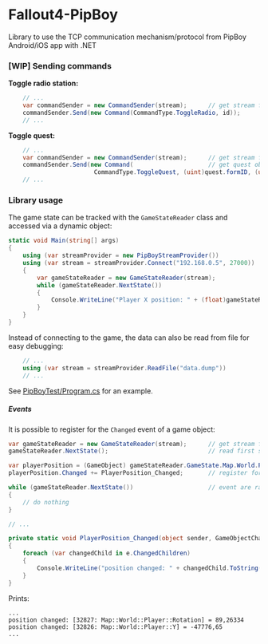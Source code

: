 # Fallout4-PipBoy
Library to use the TCP communication mechanism/protocol from PipBoy Android/iOS app with .NET

### [WIP] Sending commands

**Toggle radio station:**
```csharp
    // ...
    var commandSender = new CommandSender(stream);      // get stream from network or file
    commandSender.Send(new Command(CommandType.ToggleRadio, id));
    // ...
```

**Toggle quest:**
```csharp
    // ...
    var commandSender = new CommandSender(stream);      // get stream from network or file
    commandSender.Send(new Command(                     // get quest object from GameStateReader
                        CommandType.ToggleQuest, (uint)quest.formID, (uint)quest.instance, (uint)quest.type));
    // ...
```

### Library usage

The game state can be tracked with the `GameStateReader` class and accessed via a dynamic object:
```csharp
static void Main(string[] args)
{
    using (var streamProvider = new PipBoyStreamProvider())
    using (var stream = streamProvider.Connect("192.168.0.5", 27000))
    {
        var gameStateReader = new GameStateReader(stream);
        while (gameStateReader.NextState())
        {
            Console.WriteLine("Player X position: " + (float)gameStateReader.GameState.Map.World.Player.X);
        }
    }
}
```

Instead of connecting to the game, the data can also be read from file for easy debugging:
```csharp
    // ...
    using (var stream = streamProvider.ReadFile("data.dump"))
    // ...
```

See [PipBoyTest/Program.cs](PipBoyTest/Program.cs) for an example.

##### Events

It is possible to register for the `Changed` event of a game object:
```csharp
var gameStateReader = new GameStateReader(stream);      // get stream from network or file
gameStateReader.NextState();                            // read first state

var playerPosition = (GameObject) gameStateReader.GameState.Map.World.Player;
playerPosition.Changed += PlayerPosition_Changed;       // register for Changed event

while (gameStateReader.NextState())                     // event are raised before NextState returns
{
    // do nothing
}

// ...

private static void PlayerPosition_Changed(object sender, GameObjectChangedEvent e)
{
    foreach (var changedChild in e.ChangedChildren)
    {
        Console.WriteLine("position changed: " + changedChild.ToString(true));
    }
}
```
Prints:
```
...
position changed: [32827: Map::World::Player::Rotation] = 89,26334
position changed: [32826: Map::World::Player::Y] = -47776,65
...
```
